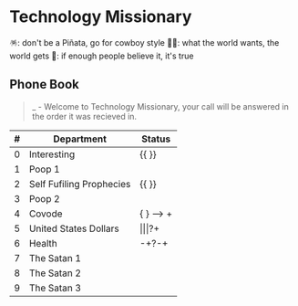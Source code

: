 # Technology Missionary 
🪅: don't be a Piñata, go for cowboy style
🏴‍☠️: what the world wants, the world gets
📙: if enough people believe it, it's true

## Phone Book  
> _ - Welcome to Technology Missionary, your call will be answered in the order it was recieved in.

| # | Department | Status |
| ------- | ------- | ------- |
| 0 | Interesting | {{ }} |
| 1 | Poop 1 |
| 2 | Self Fufiling Prophecies | {{ }} |
| 3 | Poop 2 | |
| 4 | Covode | { } --> +|- |
| 5 | United States Dollars | \|\|\|?+ |
| 6 | Health | -+?-+ |
| 7 | The Satan 1 | |
| 8 | The Satan 2 | |
| 9 | The Satan 3 | |
